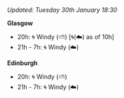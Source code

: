 *Updated: Tuesday 30th January 18:30*

**Glasgow**

* 20h: :cyclone: Windy (:partly_sunny:) [:cyclone:(:cloud:) as of 10h]
* 21h - 7h: :cyclone: Windy (:cloud:)

**Edinburgh**

* 20h: :cyclone: Windy (:partly_sunny:)
* 21h - 7h: :cyclone: Windy (:cloud:)
